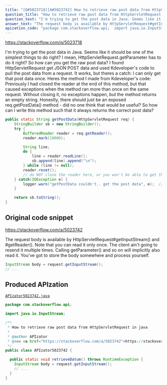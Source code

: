 ```yaml
---
title: "[Q#5023718][A#5023742] How to retrieve raw post data from HttpServletRequest in java"
question_title: "How to retrieve raw post data from HttpServletRequest in java"
question_text: "I'm trying to get the post data in Java. Seems like it should be one of the simplest things to do right? I mean, HttpServletRequest.getParameter has to do it right? So how can you get the raw post data? I found HttpServletRequest get JSON POST data and used Kdeveloper's code to pull the post data from a request. It works, but theres a catch: I can only get that post data once. Heres the method I made from Kdeveloper's code: Previously I had closed the reader at the end of this method, but that caused exceptions when the method ran more than once on the same request. Without closing it, no exceptions happen, but the method returns an empty string. Honestly, there should just be an exposed req.getPostData() method - did no one think that would be useful? So how can I write this method such that it always returns the correct post data?"
answer_text: "The request body is available by HttpServletRequest#getInputStream() and #getReader(). Note that you can read it only once. The client ain't going to resend it multiple times. Calling getParameter() and so on will implicitly also read it. You've got to store the body somewhere and process yourself."
apization_code: "package com.stackoverflow.api;  import java.io.InputStream;  /**  * How to retrieve raw post data from HttpServletRequest in java  *  * @author APIzator  * @see <a href=\"https://stackoverflow.com/a/5023742\">https://stackoverflow.com/a/5023742</a>  */ public class APIzator5023742 {    public static void retrieveDatum() throws RuntimeException {     InputStream body = request.getInputStream();     // ...   } }"
---
```


https://stackoverflow.com/q/5023718

I&#x27;m trying to get the post data in Java. Seems like it should be one of the simplest things to do right? I mean, HttpServletRequest.getParameter has to do it right? So how can you get the raw post data?
I found HttpServletRequest get JSON POST data and used Kdeveloper&#x27;s code to pull the post data from a request. It works, but theres a catch: I can only get that post data once.
Heres the method I made from Kdeveloper&#x27;s code:
Previously I had closed the reader at the end of this method, but that caused exceptions when the method ran more than once on the same request. Without closing it, no exceptions happen, but the method returns an empty string.
Honestly, there should just be an exposed req.getPostData() method - did no one think that would be useful?
So how can I write this method such that it always returns the correct post data?


```java
public static String getPostData(HttpServletRequest req) {
    StringBuilder sb = new StringBuilder();
    try {
        BufferedReader reader = req.getReader();
        reader.mark(10000);

        String line;
        do {
            line = reader.readLine();
            sb.append(line).append("\n");
        } while (line != null);
        reader.reset();
        // do NOT close the reader here, or you won't be able to get the post data twice
    } catch(IOException e) {
        logger.warn("getPostData couldn't.. get the post data", e);  // This has happened if the request's reader is closed    
    }

    return sb.toString();
}
```


## Original code snippet

https://stackoverflow.com/a/5023742

The request body is available by HttpServletRequest#getInputStream() and #getReader().
Note that you can read it only once. The client ain&#x27;t going to resend it multiple times. Calling getParameter() and so on will implicitly also read it. You&#x27;ve got to store the body somewhere and process yourself.

```java
InputStream body = request.getInputStream();
// ...
```

## Produced APIzation

[`APIzator5023742.java`](https://github.com/pasqualesalza/apization-temp-data/raw/master/apizations/java/APIzator5023742.java)

```java
package com.stackoverflow.api;

import java.io.InputStream;

/**
 * How to retrieve raw post data from HttpServletRequest in java
 *
 * @author APIzator
 * @see <a href="https://stackoverflow.com/a/5023742">https://stackoverflow.com/a/5023742</a>
 */
public class APIzator5023742 {

  public static void retrieveDatum() throws RuntimeException {
    InputStream body = request.getInputStream();
    // ...
  }
}

```